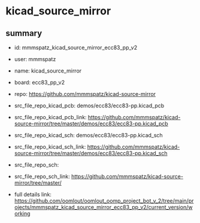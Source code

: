# kicad_source_mirror
 
## summary 
* id: mmmspatz_kicad_source_mirror_ecc83_pp_v2
* user: mmmspatz
* name: kicad_source_mirror
* board: ecc83_pp_v2
* repo: https://github.com/mmmspatz/kicad-source-mirror
* src_file_repo_kicad_pcb: demos/ecc83/ecc83-pp.kicad_pcb
* src_file_repo_kicad_pcb_link: https://github.com/mmmspatz/kicad-source-mirror/tree/master/demos/ecc83/ecc83-pp.kicad_pcb
* src_file_repo_kicad_sch: demos/ecc83/ecc83-pp.kicad_sch
* src_file_repo_kicad_sch_link: https://github.com/mmmspatz/kicad-source-mirror/tree/master/demos/ecc83/ecc83-pp.kicad_sch

* src_file_repo_sch: 
* src_file_repo_sch_link: https://github.com/mmmspatz/kicad-source-mirror/tree/master/
* full details link: https://github.com/oomlout/oomlout_oomp_project_bot_v_2/tree/main/projects/mmmspatz_kicad_source_mirror_ecc83_pp_v2/current_version/working  







